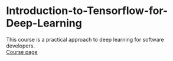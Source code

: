# Introduction-to-Tensorflow-for-Deep-Learning
This course is a practical approach to deep learning for software developers.  
[Course page](https://www.udacity.com/course/intro-to-tensorflow-for-deep-learning--ud187)
